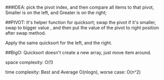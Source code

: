 ###IDEA:
pick the pivot index, and then compare all items to that pivot, 
Smaller is on the left, and Greater is on the right;

##PIVOT:
It's helper function for quicksort;
swap the pivot if it's smaller, swap to bigger value 
, and then put the value of the pivot to right position after swap method.

Apply the same quicksort for the left, and the right. 

##BigO:
Quicksort doesn't create a new array, just move item around.

space complexity: O(1)

time complexity: 
    Best and  Average O(nlogn),
    worse case: O(n^2)


